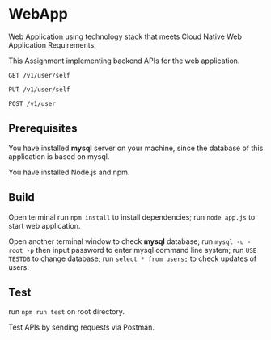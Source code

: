 # WebApp
Web Application using technology stack that meets Cloud Native Web Application Requirements.

This Assignment implementing backend APIs for the web application.

`GET ​/v1​/user​/self`

`PUT ​/v1​/user​/self`

`POST ​/v1​/user​`

## Prerequisites
You have installed **mysql** server on your machine, since the database of this application is based on mysql.

You have installed Node.js and npm.

## Build
Open terminal
run `npm install` to install dependencies;
run `node app.js` to start web application.

Open another terminal window to check **mysql** database;
run `mysql -u -root -p` then input password to enter mysql command line system;
run `USE TESTDB` to change database;
run `select * from users;` to check updates of users.

## Test
run `npm run test` on root directory.

Test APIs by sending requests via Postman.